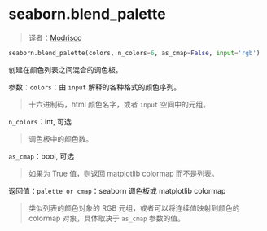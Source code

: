 # seaborn.blend_palette

> 译者：[Modrisco](https://github.com/Modrisco)

```py
seaborn.blend_palette(colors, n_colors=6, as_cmap=False, input='rgb')
```

创建在颜色列表之间混合的调色板。

参数：`colors`：由 `input` 解释的各种格式的颜色序列。

> 十六进制码，html 颜色名字，或者 `input` 空间中的元组。

`n_colors`：int, 可选

> 调色板中的颜色数。

`as_cmap`：bool, 可选

> 如果为 True 值，则返回 matplotlib colormap 而不是列表。


返回值：`palette or cmap`：seaborn 调色板或 matplotlib colormap

> 类似列表的颜色对象的 RGB 元组，或者可以将连续值映射到颜色的 colormap 对象，具体取决于 `as_cmap` 参数的值。

